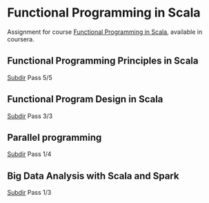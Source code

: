 # Functional Programming in Scala

Assignment for course [Functional Programming in Scala](https://www.coursera.org/specializations/scala?), available in coursera.

## Functional Programming Principles in Scala

[Subdir](https://github.com/hughluo/functional_programming_in_scala/tree/master/functional_programming_principles_in_scala)
Pass 5/5
## Functional Program Design in Scala
[Subdir](https://github.com/hughluo/functional_programming_in_scala/tree/master/functional_program_design_in_scala)
Pass 3/3

## Parallel programming
[Subdir](https://github.com/hughluo/functional_programming_in_scala/tree/master/parallel_programming)
Pass 1/4

## Big Data Analysis with Scala and Spark
[Subdir](https://github.com/hughluo/functional_programming_in_scala/tree/master/big_data_analysis_with_scala_and_spark)
Pass 1/3


